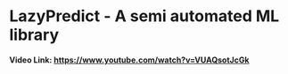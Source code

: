 # LazyPredict - A semi automated ML library

#### Video Link: https://www.youtube.com/watch?v=VUAQsotJcGk
